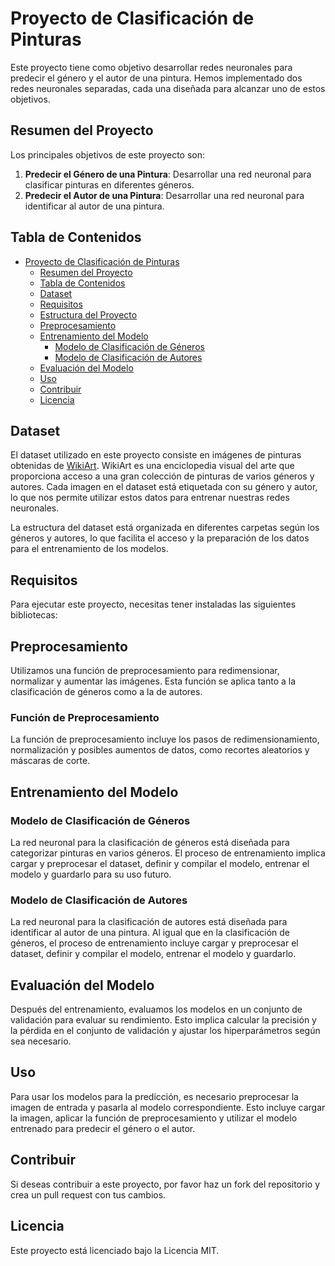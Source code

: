 # Proyecto de Clasificación de Pinturas

Este proyecto tiene como objetivo desarrollar redes neuronales para predecir el género y el autor de una pintura. Hemos implementado dos redes neuronales separadas, cada una diseñada para alcanzar uno de estos objetivos.

## Resumen del Proyecto

Los principales objetivos de este proyecto son:
1. **Predecir el Género de una Pintura**: Desarrollar una red neuronal para clasificar pinturas en diferentes géneros.
2. **Predecir el Autor de una Pintura**: Desarrollar una red neuronal para identificar al autor de una pintura.

## Tabla de Contenidos
- [Proyecto de Clasificación de Pinturas](#proyecto-de-clasificación-de-pinturas)
  - [Resumen del Proyecto](#resumen-del-proyecto)
  - [Tabla de Contenidos](#tabla-de-contenidos)
  - [Dataset](#dataset)
  - [Requisitos](#requisitos)
  - [Estructura del Proyecto](#estructura-del-proyecto)
  - [Preprocesamiento](#preprocesamiento)
  - [Entrenamiento del Modelo](#entrenamiento-del-modelo)
    - [Modelo de Clasificación de Géneros](#modelo-de-clasificación-de-géneros)
    - [Modelo de Clasificación de Autores](#modelo-de-clasificación-de-autores)
  - [Evaluación del Modelo](#evaluación-del-modelo)
  - [Uso](#uso)
  - [Contribuir](#contribuir)
  - [Licencia](#licencia)

## Dataset

El dataset utilizado en este proyecto consiste en imágenes de pinturas obtenidas de [WikiArt](https://www.wikiart.org/). WikiArt es una enciclopedia visual del arte que proporciona acceso a una gran colección de pinturas de varios géneros y autores. Cada imagen en el dataset está etiquetada con su género y autor, lo que nos permite utilizar estos datos para entrenar nuestras redes neuronales.

La estructura del dataset está organizada en diferentes carpetas según los géneros y autores, lo que facilita el acceso y la preparación de los datos para el entrenamiento de los modelos.

## Requisitos

Para ejecutar este proyecto, necesitas tener instaladas las siguientes bibliotecas:

## Preprocesamiento

Utilizamos una función de preprocesamiento para redimensionar, normalizar y aumentar las imágenes. Esta función se aplica tanto a la clasificación de géneros como a la de autores.

### Función de Preprocesamiento
La función de preprocesamiento incluye los pasos de redimensionamiento, normalización y posibles aumentos de datos, como recortes aleatorios y máscaras de corte.

## Entrenamiento del Modelo

### Modelo de Clasificación de Géneros
La red neuronal para la clasificación de géneros está diseñada para categorizar pinturas en varios géneros. El proceso de entrenamiento implica cargar y preprocesar el dataset, definir y compilar el modelo, entrenar el modelo y guardarlo para su uso futuro.

### Modelo de Clasificación de Autores
La red neuronal para la clasificación de autores está diseñada para identificar al autor de una pintura. Al igual que en la clasificación de géneros, el proceso de entrenamiento incluye cargar y preprocesar el dataset, definir y compilar el modelo, entrenar el modelo y guardarlo.

## Evaluación del Modelo

Después del entrenamiento, evaluamos los modelos en un conjunto de validación para evaluar su rendimiento. Esto implica calcular la precisión y la pérdida en el conjunto de validación y ajustar los hiperparámetros según sea necesario.

## Uso

Para usar los modelos para la predicción, es necesario preprocesar la imagen de entrada y pasarla al modelo correspondiente. Esto incluye cargar la imagen, aplicar la función de preprocesamiento y utilizar el modelo entrenado para predecir el género o el autor.

## Contribuir
Si deseas contribuir a este proyecto, por favor haz un fork del repositorio y crea un pull request con tus cambios.

## Licencia
Este proyecto está licenciado bajo la Licencia MIT.